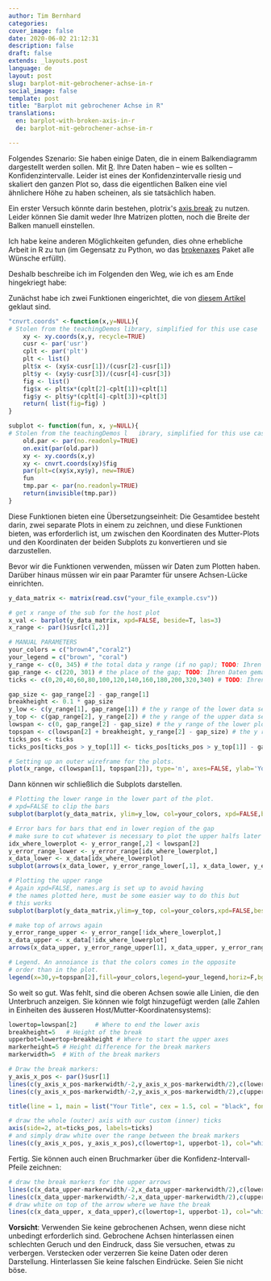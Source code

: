 ```yaml
---
author: Tim Bernhard
categories:
cover_image: false
date: 2020-06-02 21:12:31
description: false
draft: false
extends: _layouts.post
language: de
layout: post
slug: barplot-mit-gebrochener-achse-in-r
social_image: false
template: post
title: "Barplot mit gebrochener Achse in R"
translations:
  en: barplot-with-broken-axis-in-r
  de: barplot-mit-gebrochener-achse-in-r

---
```


Folgendes Szenario:
Sie haben einige Daten, die in einem Balkendiagramm dargestellt werden sollen. Mit [R](https://www.r-project.org/).
Ihre Daten haben – wie es sollten – Konfidenzintervalle. 
Leider ist eines der Konfidenzintervalle riesig und skaliert den ganzen Plot so, dass die eigentlichen Balken eine viel ähnlichere Höhe zu haben scheinen, als sie tatsächlich haben.

Ein erster Versuch könnte darin bestehen, plotrix's [axis.break](https://www.rdocumentation.org/packages/plotrix/versions/3.7-7/topics/axis.break) zu nutzen.
Leider können Sie damit weder Ihre Matrizen plotten, noch die Breite der Balken manuell einstellen.

Ich habe keine anderen Möglichkeiten gefunden, dies ohne erhebliche Arbeit in R zu tun (im Gegensatz zu Python, wo das [brokenaxes](https://github.com/bendichter/brokenaxes) Paket alle Wünsche erfüllt).

Deshalb beschreibe ich im Folgenden den Weg, wie ich es am Ende hingekriegt habe:

Zunächst habe ich zwei Funktionen eingerichtet, die von [diesem Artikel](http://sickel.net/blogg/?p=688) geklaut sind.

```R
"cnvrt.coords" <-function(x,y=NULL){
# Stolen from the teachingDemos library, simplified for this use case
	xy <- xy.coords(x,y, recycle=TRUE)
	cusr <- par('usr')
	cplt <- par('plt')	
	plt <- list()
	plt$x <- (xy$x-cusr[1])/(cusr[2]-cusr[1])
	plt$y <- (xy$y-cusr[3])/(cusr[4]-cusr[3])
	fig <- list()
	fig$x <- plt$x*(cplt[2]-cplt[1])+cplt[1]
	fig$y <- plt$y*(cplt[4]-cplt[3])+cplt[3]
	return( list(fig=fig) )
}

subplot <- function(fun, x, y=NULL){
# Stolen from the teachingDemos l	ibrary, simplified for this use case
	old.par <- par(no.readonly=TRUE)
	on.exit(par(old.par))
	xy <- xy.coords(x,y)
	xy <- cnvrt.coords(xy)$fig
	par(plt=c(xy$x,xy$y), new=TRUE)
	fun
	tmp.par <- par(no.readonly=TRUE)
	return(invisible(tmp.par))
}
```

Diese Funktionen bieten eine Übersetzungseinheit: Die Gesamtidee besteht darin, zwei separate Plots in einem zu zeichnen, und diese Funktionen bieten, was erforderlich ist, um zwischen den Koordinaten des Mutter-Plots und den Koordinaten der beiden Subplots zu konvertieren und sie darzustellen.

Bevor wir die Funktionen verwenden, müssen wir Daten zum Plotten haben. Darüber hinaus müssen wir ein paar Paramter für unsere Achsen-Lücke einrichten.

```r
y_data_matrix <- matrix(read.csv("your_file_example.csv"))

# get x range of the sub for the host plot
x_val <- barplot(y_data_matrix, xpd=FALSE, beside=T, las=3)
x_range <- par()$usr[c(1,2)]

# MANUAL PARAMETERS
your_colors = c("brown4","coral2")
your_legend = c("brown", "coral")
y_range <- c(0, 345) # the total data y range (if no gap); TODO: Ihren Daten gemäss anpassen
gap_range <- c(220, 301) # the place of the gap; TODO: Ihren Daten gemäss anpassen
ticks <- c(0,20,40,60,80,100,120,140,160,180,200,320,340) # TODO: Ihren Daten gemäss anpassen

gap_size <- gap_range[2] - gap_range[1]
breakheight <- 0.1 * gap_size
y_low <- c(y_range[1], gap_range[1]) # the y range of the lower data set
y_top <- c(gap_range[2], y_range[2]) # the y range of the upper data set
lowspan <- c(0, gap_range[2] - gap_size) # the y range of the lower plot without gap
topspan <- c(lowspan[2] + breakheight, y_range[2] - gap_size) # the y range of the upper plot with gap
ticks_pos <- ticks
ticks_pos[ticks_pos > y_top[1]] <- ticks_pos[ticks_pos > y_top[1]] - gap_size

# Setting up an outer wireframe for the plots. 
plot(x_range, c(lowspan[1], topspan[2]), type='n', axes=FALSE, ylab='Your y label', xlab='')
```

Dann können wir schließlich die Subplots darstellen.

```r
# Plotting the lower range in the lower part of the plot.
# xpd=FALSE to clip the bars
subplot(barplot(y_data_matrix, ylim=y_low, col=your_colors, xpd=FALSE,beside=T,las=3), x=x_range, y=lowspan)

# Error bars for bars that end in lower region of the gap
# make sure to cut whatever is necessary to plot the upper halfs later
idx_where_lowerplot <- y_error_range[,2] < lowspan[2]
y_error_range_lower <- y_error_range[idx_where_lowerplot,]
x_data_lower <- x_data[idx_where_lowerplot]
subplot(arrows(x_data_lower, y_error_range_lower[,1], x_data_lower, y_error_range_lower[,2], code=3, angle=90,length=0.025), x=x_range,y=lowspan)

# Plotting the upper range
# Again xpd=FALSE, names.arg is set up to avoid having
# the names plotted here, must be some easier way to do this but
# this works
subplot(barplot(y_data_matrix,ylim=y_top, col=your_colors,xpd=FALSE,beside=T,las=3,names.arg=vector(mode="character",length=length(y_data)),yaxt='n', axis.at=c(330)), x=x_range, y=topspan)

# make top of arrows again
y_error_range_upper <- y_error_range[!idx_where_lowerplot,]
x_data_upper <- x_data[!idx_where_lowerplot]
arrows(x_data_upper, y_error_range_upper[1], x_data_upper, y_error_range_upper[2] - gap_size, code=3, angle=90,length=0.025)

# Legend. An annoiance is that the colors comes in the opposite
# order than in the plot.
legend(x=30,y=topspan[2],fill=your_colors,legend=your_legend,horiz=F,bg="white")
```

So weit so gut. Was fehlt, sind die oberen Achsen sowie alle Linien, die den Unterbruch anzeigen.
Sie können wie folgt hinzugefügt werden (alle Zahlen in Einheiten des äusseren Host/Mutter-Koordinatensystems):

```r
lowertop=lowspan[2]     # Where to end the lower axis
breakheight=5   # Height of the break
upperbot=lowertop+breakheight # Where to start the upper axes
markerheight=5 # Height difference for the break markers
markerwidth=5  # With of the break markers

# Draw the break markers:
y_axis_x_pos <- par()$usr[1]
lines(c(y_axis_x_pos-markerwidth/-2,y_axis_x_pos-markerwidth/2),c(lowertop-markerheight/2,lowertop+markerheight/2),xpd=TRUE)
lines(c(y_axis_x_pos-markerwidth/-2,y_axis_x_pos-markerwidth/2),c(upperbot-markerheight/2,upperbot+markerheight/2),xpd=TRUE)

title(line = 1, main = list("Your Title", cex = 1.5, col = "black", font = 1))

# draw the whole (outer) axis with our custom (inner) ticks
axis(side=2, at=ticks_pos, labels=ticks)
# and simply draw white over the range between the break markers
lines(c(y_axis_x_pos, y_axis_x_pos),c(lowertop+1, upperbot-1), col="white", lwd=2,xpd=TRUE)
```

Fertig. Sie können auch einen Bruchmarker über die Konfidenz-Intervall-Pfeile zeichnen:

```r
# draw the break markers for the upper arrows
lines(c(x_data_upper-markerwidth/-2,x_data_upper-markerwidth/2),c(lowertop-markerheight/2,lowertop+markerheight/2))
lines(c(x_data_upper-markerwidth/-2,x_data_upper-markerwidth/2),c(upperbot-markerheight/2,upperbot+markerheight/2))
# draw white on top of the arrow where we have the break
lines(c(x_data_upper, x_data_upper),c(lowertop+1, upperbot-1), col="white", lwd=2)
```

**Vorsicht**: Verwenden Sie keine gebrochenen Achsen, wenn diese nicht unbedingt erforderlich sind. Gebrochene Achsen hinterlassen einen schlechten Geruch und den Eindruck, dass Sie versuchen, etwas zu verbergen. Verstecken oder verzerren Sie keine Daten oder deren Darstellung. Hinterlassen Sie keine falschen Eindrücke. Seien Sie nicht böse.
